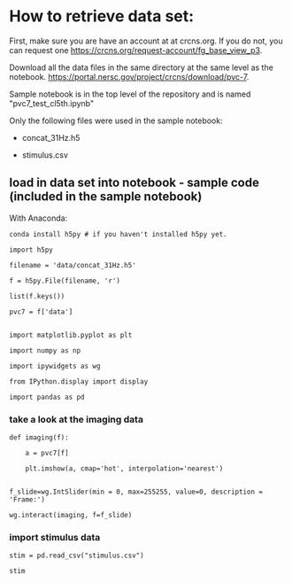 
# How to retrieve data set:


First, make sure you are have an account at at crcns.org. If you do not, you can request one https://crcns.org/request-account/fg_base_view_p3.  

Download all the data files in the same directory at the same level as the notebook.
https://portal.nersc.gov/project/crcns/download/pvc-7.   

Sample notebook is in the top level of the repository and is named "pvc7_test_cl5th.ipynb"  
  
Only the following files were used in the sample notebook:  

- concat_31Hz.h5  

- stimulus.csv  



## load in data set into notebook - sample code (included in the sample notebook)

With Anaconda:  

    conda install h5py # if you haven't installed h5py yet.   

    import h5py  

    filename = 'data/concat_31Hz.h5'   

    f = h5py.File(filename, 'r')   

    list(f.keys())  

    pvc7 = f['data']  
  

    import matplotlib.pyplot as plt   

    import numpy as np   

    import ipywidgets as wg    

    from IPython.display import display   

    import pandas as pd   


### take a look at the imaging data

    def imaging(f):  

        a = pvc7[f]   

        plt.imshow(a, cmap='hot', interpolation='nearest')   


    f_slide=wg.IntSlider(min = 0, max=255255, value=0, description = 'Frame:')  

    wg.interact(imaging, f=f_slide)  

### import stimulus data

    stim = pd.read_csv("stimulus.csv")  

    stim  
